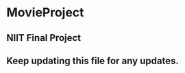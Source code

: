 # MovieProject
NIIT Final Project
-------------------------------------------------------------------------------------
Keep updating this file for any updates.
-------------------------------------------------------------------------------------

